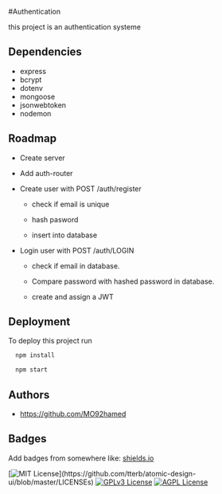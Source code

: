 #Authentication

this project is an authentication systeme 



## Dependencies
- express
- bcrypt
- dotenv
- mongoose
- jsonwebtoken
-  nodemon
## Roadmap

- Create server

- Add auth-router

- Create user with POST /auth/register

   - check if email is unique
   - hash pasword

   - insert into database

- Login user with POST /auth/LOGIN    

   - check if email in database.

   - Compare password with hashed password in database.

   - create and assign a JWT 



## Deployment

To deploy this project run

```bash
  npm install
```
```bash
  npm start
```

## Authors

- https://github.com/MO92hamed


## Badges

Add badges from somewhere like: [shields.io](https://shields.io/)

[![MIT License](https://img.shields.io/apm/l/atomic-design-ui.svg?)](https://github.com/tterb/atomic-design-ui/blob/master/LICENSEs)
[![GPLv3 License](https://img.shields.io/badge/License-GPL%20v3-yellow.svg)](https://opensource.org/licenses/)
[![AGPL License](https://img.shields.io/badge/license-AGPL-blue.svg)](http://www.gnu.org/licenses/agpl-3.0)





